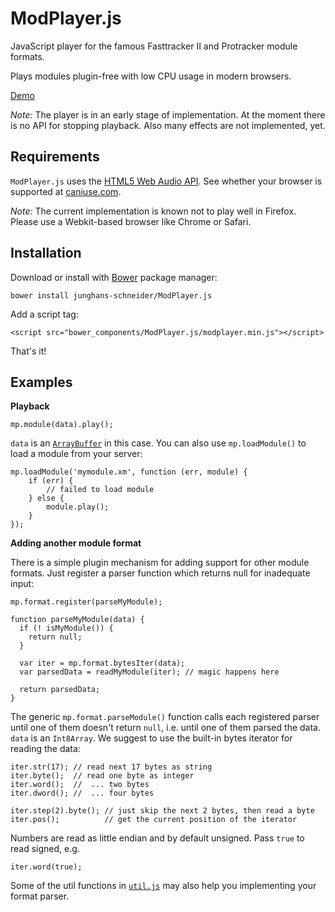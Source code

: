 ModPlayer.js
============

JavaScript player for the famous Fasttracker II and Protracker module formats.

Plays modules plugin-free with low CPU usage in modern browsers.

[Demo](http://jsfiddle.net/junghans_schneider/vhBja/embedded/result/)

*Note:* The player is in an early stage of implementation. At the moment there is no API for stopping playback. Also many effects are not implemented, yet.

Requirements
------------

`ModPlayer.js` uses the [HTML5 Web Audio API](https://developer.mozilla.org/en-US/docs/Web/API/Web_Audio_API). See whether your browser is supported at [caniuse.com](http://caniuse.com/#feat=audio-api).

*Note:* The current implementation is known not to play well in Firefox. Please use a Webkit-based browser like Chrome or Safari.

Installation
------------

Download or install with [Bower](http://bower.io/) package manager:

    bower install junghans-schneider/ModPlayer.js

Add a script tag:

    <script src="bower_components/ModPlayer.js/modplayer.min.js"></script>

That's it!

Examples
--------

**Playback**

    mp.module(data).play();

`data` is an [`ArrayBuffer`](https://developer.mozilla.org/en-US/docs/Web/API/ArrayBuffer) in this case. You can also use `mp.loadModule()` to load a module from your server:

    mp.loadModule('mymodule.xm', function (err, module) {
    	if (err) {
    	    // failed to load module
    	} else {
    		module.play();
    	}
    });

**Adding another module format**

There is a simple plugin mechanism for adding support for other module formats. Just register a parser function which returns null for inadequate input:

    mp.format.register(parseMyModule);

    function parseMyModule(data) {
      if (! isMyModule()) {
        return null;
      }

      var iter = mp.format.bytesIter(data);
      var parsedData = readMyModule(iter); // magic happens here

      return parsedData;
    }

The generic `mp.format.parseModule()` function calls each registered parser until one of them doesn't return `null`, i.e. until one of them parsed the data. `data` is an `Int8Array`. We suggest to use the built-in bytes iterator for reading the data:

    iter.str(17); // read next 17 bytes as string
    iter.byte();  // read one byte as integer
    iter.word();  //  ... two bytes
    iter.dword(); //  ... four bytes

    iter.step(2).byte(); // just skip the next 2 bytes, then read a byte
    iter.pos();          // get the current position of the iterator

Numbers are read as little endian and by default unsigned. Pass `true` to read signed, e.g.

    iter.word(true);

Some of the util functions in [`util.js`](https://github.com/junghans-schneider/ModPlayer.js/blob/master/src/util.js) may also help you implementing your format parser.
